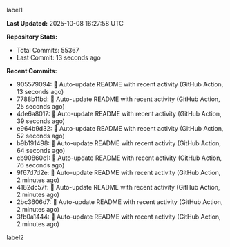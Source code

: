 
label1 
<!-- ACTIVITY_START -->
**Last Updated:** 2025-10-08 16:27:58 UTC

**Repository Stats:**
- Total Commits: 55367
- Last Commit: 13 seconds ago

**Recent Commits:**
- 905579094: 🤖 Auto-update README with recent activity (GitHub Action, 13 seconds ago)
- 7788b11bd: 🤖 Auto-update README with recent activity (GitHub Action, 25 seconds ago)
- 4de6a8017: 🤖 Auto-update README with recent activity (GitHub Action, 39 seconds ago)
- e964b9d32: 🤖 Auto-update README with recent activity (GitHub Action, 52 seconds ago)
- b9b191498: 🤖 Auto-update README with recent activity (GitHub Action, 64 seconds ago)
- cb90860c1: 🤖 Auto-update README with recent activity (GitHub Action, 76 seconds ago)
- 9f67d7d2e: 🤖 Auto-update README with recent activity (GitHub Action, 2 minutes ago)
- 4182dc57f: 🤖 Auto-update README with recent activity (GitHub Action, 2 minutes ago)
- 2bc3606d7: 🤖 Auto-update README with recent activity (GitHub Action, 2 minutes ago)
- 3fb0a1444: 🤖 Auto-update README with recent activity (GitHub Action, 2 minutes ago)
<!-- ACTIVITY_END -->

label2
